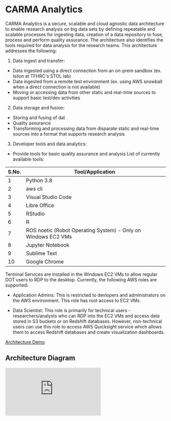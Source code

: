 # CARMA Analytics
CARMA Analytics is a secure, scalable and cloud agnostic data architecture to enable research analysis on big data sets by defining repeatable and scalable processes for ingesting data, creation of a data repository to fuse, process and perform quality assurance.  The architecture also identifies the tools required for data analysis for the research teams.  This architecture addresses the following:

1. Data ingest and transfer:
- Data ingested using a direct connection from an on-prem sandbox (ex. Isilon at TFHRC's STOL lab)
- Data ingested from a remote test environment (ex. using AWS snowball when a direct connection is not available)
- Moving or accessing data from other static and real-time sources to support basic test/dev activities


2. Data storage and fusion:
- Storing and fusing of dat
- Quality assurance
- Transforming and processing data from disparate static and real-time sources into a format that supports research analysis


3. Developer tools and data analytics:
- Provide tools for basic quality assurance and analysis
List of currently available tools:


| S.No. | Tool/Application |
| ----------- | ----------- |
| 1 | Python 3.8 |
| 2 | aws cli |
| 3 | Visual Studio Code |
| 4 | Libre Office |
| 5 | RStudio |
| 6 | R |
| 7 | ROS noetic (Robot Operating System) - Only on Windows EC2 VMs |
| 8 | Jupyter Notebook |
| 9 | Sublime Text |
| 10 | Google Chrome |


Terminal Services are installed in the Windows EC2 VMs to allow regular DOT users to RDP to the desktop. Currently, the following AWS roles are supported:
- Application Admins: This is restricted to devlopers and administrators on the AWS environment. This role has root access to EC2 VMs.

- Data Scientist: This role is primarily for technical users - researchers/analysts who can RDP into the EC2 VMs and access data stored in S3 buckets or on Redshift databases. However, non-technical users can use this role to access AWS Quicksight service which allows them to access Redshift databases and create visualization dashboards.



[Architecture Demo](https://usdot-carma.atlassian.net/wiki/spaces/CRMALN/pages/1380024341/CARMA+Analytics+-+Demo+Video)


## Architecture Diagram
![architecture diagram](https://github.com/usdot-fhwa-stol/carma-analytics-fotda/blob/main/reference_docs/Architecture_Diagram.pdf)
